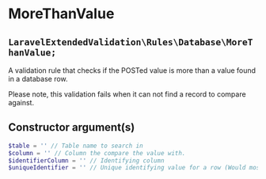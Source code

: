 # MoreThanValue
## `LaravelExtendedValidation\Rules\Database\MoreThanValue;`

A validation rule that checks if the POSTed value is more than a value found in a database row.

Please note, this validation fails when it can not find a record to compare against.

## Constructor argument(s)

```php
$table = '' // Table name to search in
$column = '' // Column the compare the value with.
$identifierColumn = '' // Identifying column
$uniqueIdentifier = '' // Unique identifying value for a row (Would most likely be a primary key value)
```
